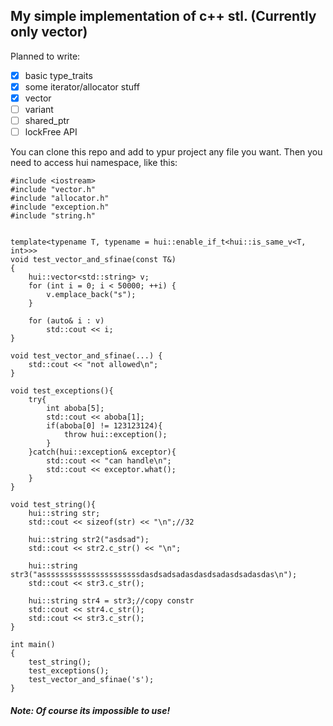 ## My simple implementation of c++ stl. (Currently only vector)

Planned to write:
- [x] basic type_traits
- [x] some iterator/allocator stuff
- [x] vector
- [ ] variant
- [ ] shared_ptr
- [ ] lockFree API

You can clone this repo and add to ypur project any file you want. Then you need to access hui namespace, like this:
```
#include <iostream>
#include "vector.h"
#include "allocator.h"
#include "exception.h"
#include "string.h"


template<typename T, typename = hui::enable_if_t<hui::is_same_v<T, int>>>
void test_vector_and_sfinae(const T&) 
{
	hui::vector<std::string> v;
	for (int i = 0; i < 50000; ++i) {
		v.emplace_back("s");
	}

	for (auto& i : v)
		std::cout << i;
}

void test_vector_and_sfinae(...) {
	std::cout << "not allowed\n";
}

void test_exceptions(){
    try{
        int aboba[5];
        std::cout << aboba[1];
        if(aboba[0] != 123123124){
            throw hui::exception();
        }
    }catch(hui::exception& exceptor){
        std::cout << "can handle\n";
        std::cout << exceptor.what();
    }
}

void test_string(){
    hui::string str;
    std::cout << sizeof(str) << "\n";//32
    
    hui::string str2("asdsad");
    std::cout << str2.c_str() << "\n";    
    
    hui::string str3("assssssssssssssssssssssdasdsadsadasdasdsadasdsadasdas\n");
    std::cout << str3.c_str();
    
    hui::string str4 = str3;//copy constr
    std::cout << str4.c_str();
    std::cout << str3.c_str();
}

int main()
{
    test_string();
    test_exceptions();
    test_vector_and_sfinae('s');
}
```
##### Note: Of course its impossible to use!
